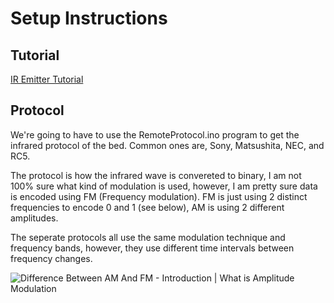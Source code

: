 # Setup Instructions

## Tutorial

[IR Emitter Tutorial](https://www.circuitbasics.com/arduino-ir-remote-receiver-tutorial/)

## Protocol

We're going to have to use the RemoteProtocol.ino program to get the infrared protocol of the bed. Common ones are, Sony, Matsushita, NEC, and RC5.

The protocol is how the infrared wave is convereted to binary, I am not 100% sure what kind of modulation is used, however, I am pretty sure data is encoded using FM (Frequency modulation). FM is just using 2 distinct frequencies to encode 0 and 1 (see below), AM is using 2 different amplitudes. 

The seperate protocols all use the same modulation technique and frequency bands, however, they use different time intervals between frequency changes.

![Difference Between AM And FM - Introduction | What is Amplitude Modulation](https://cdn1.byjus.com/wp-content/uploads/2020/07/Difference-Between-AM-And-FM1.png)



